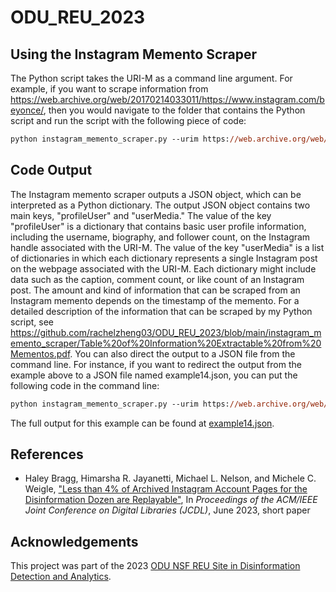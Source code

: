﻿# ODU_REU_2023
## Using the Instagram Memento Scraper
The Python script takes the URI-M as a command line argument. For example, if you want to scrape information from https://web.archive.org/web/20170214033011/https://www.instagram.com/beyonce/, then you would navigate to the folder that contains the Python script and run the script with the following piece of code:

```ps
python instagram_memento_scraper.py --urim https://web.archive.org/web/20170214033011/https://www.instagram.com/beyonce/
```
## Code Output
The Instagram memento scraper outputs a JSON object, which can be interpreted as a Python dictionary. The output JSON object contains two main keys, "profileUser" and "userMedia." The value of the key "profileUser" is a dictionary that contains basic user profile information, including the username, biography, and follower count, on the Instagram handle associated with the URI-M. The value of the key "userMedia" is a list of dictionaries in which each dictionary represents a single Instagram post on the webpage associated with the URI-M. Each dictionary might include data such as the caption, comment count, or like count of an Instagram post. The amount and kind of information that can be scraped from an Instagram memento depends on the timestamp of the memento. For a detailed description of the information that can be scraped by my Python script, see https://github.com/rachelzheng03/ODU_REU_2023/blob/main/instagram_memento_scraper/Table%20of%20Information%20Extractable%20from%20Mementos.pdf. You can also direct the output to a JSON file from the command line. For instance, if you want to redirect the output from the example above to a JSON file named example14.json, you can put the following code in the command line:

```ps
python instagram_memento_scraper.py --urim https://web.archive.org/web/20170214033011/https://www.instagram.com/beyonce/ > example14.json
```
The full output for this example can be found at [example14.json](instagram_memento_scraper/example_outputs/example14.json).

## References
* Haley Bragg, Himarsha R. Jayanetti, Michael L. Nelson, and Michele C. Weigle, ["Less than 4% of Archived Instagram Account Pages for the Disinformation Dozen are Replayable"](https://www.cs.odu.edu/~mweigle/papers/bragg-jcdl2023-preprint.pdf), In *Proceedings of the ACM/IEEE Joint Conference on Digital Libraries (JCDL)*, June 2023, short paper

## Acknowledgements
This project was part of the 2023 [ODU NSF REU Site in Disinformation Detection and Analytics](https://oducsreu.github.io/).
